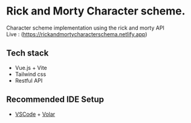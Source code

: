 # Rick and Morty Character scheme. 

Character scheme implementation using the rick and morty API           
Live : (https://rickandmortycharacterschema.netlify.app)
## Tech stack

- Vue.js + Vite
- Tailwind css
- Restful API

## Recommended IDE Setup

- [VSCode](https://code.visualstudio.com/) + [Volar](https://marketplace.visualstudio.com/items?itemName=johnsoncodehk.volar)
